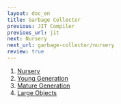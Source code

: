 ```yaml
---
layout: doc_en
title: Garbage Collector
previous: JIT Compiler
previous_url: jit
next: Nursery
next_url: garbage-collector/nursery
review: true
---
```


1. [Nursery](/doc/en/garbage-collector/nursery/)
1. [Young Generation](/doc/en/garbage-collector/young-generation/)
1. [Mature Generation](/doc/en/garbage-collector/mature-generation/)
1. [Large Objects](/doc/en/garbage-collector/large-objects/)
